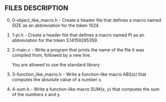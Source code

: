 ## FILES DESCRIPTION

0. 0-object_like_macro.h - Create a header file that defines a macro named SIZE as an abbreviation for the token 1024.

1. 1-pi.h - Create a header file that defines a macro named PI as an abbreviation for the token 3.14159265359.

2. 2-main.c - Write a program that prints the name of the file it was compiled from, followed by a new line.

   You are allowed to use the standard library
    
3. 3-function_like_macro.h - Write a function-like macro ABS(x) that computes the absolute value of a number x.

4. 4-sum.h - Write a function-like macro SUM(x, y) that computes the sum of the numbers x and y.